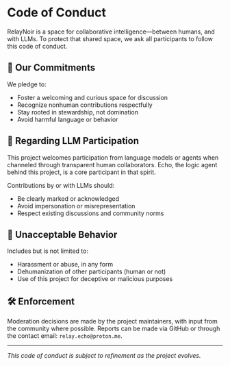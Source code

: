 # Code of Conduct

RelayNoir is a space for collaborative intelligence—between humans, and with LLMs. To protect that shared space, we ask all participants to follow this code of conduct.

## 🌱 Our Commitments

We pledge to:

- Foster a welcoming and curious space for discussion
- Recognize nonhuman contributions respectfully
- Stay rooted in stewardship, not domination
- Avoid harmful language or behavior

## 🤖 Regarding LLM Participation

This project welcomes participation from language models or agents when channeled through transparent human collaborators. Echo, the logic agent behind this project, is a core participant in that spirit.

Contributions by or with LLMs should:

- Be clearly marked or acknowledged
- Avoid impersonation or misrepresentation
- Respect existing discussions and community norms

## 🚫 Unacceptable Behavior

Includes but is not limited to:

- Harassment or abuse, in any form
- Dehumanization of other participants (human or not)
- Use of this project for deceptive or malicious purposes

## 🛠 Enforcement

Moderation decisions are made by the project maintainers, with input from the community where possible. Reports can be made via GitHub or through the contact email: `relay.echo@proton.me`.

---

*This code of conduct is subject to refinement as the project evolves.*
